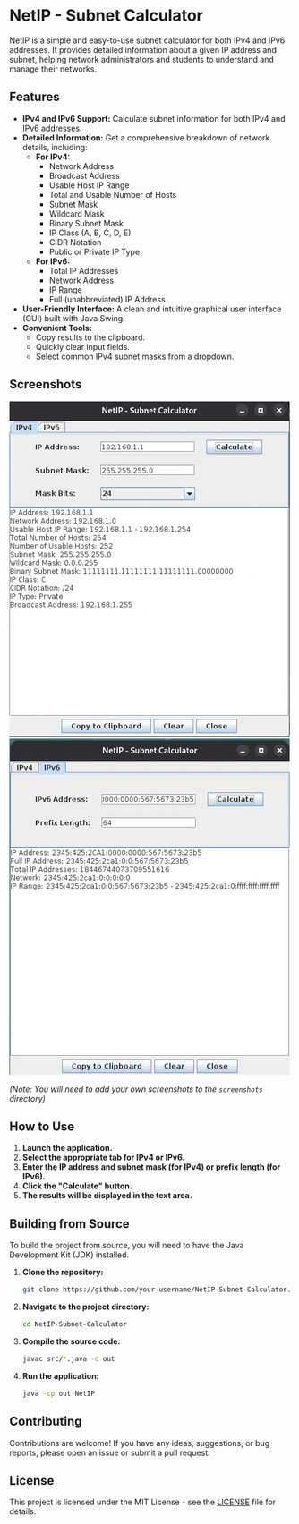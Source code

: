 # NetIP - Subnet Calculator

NetIP is a simple and easy-to-use subnet calculator for both IPv4 and IPv6 addresses. It provides detailed information about a given IP address and subnet, helping network administrators and students to understand and manage their networks.

## Features

*   **IPv4 and IPv6 Support:** Calculate subnet information for both IPv4 and IPv6 addresses.
*   **Detailed Information:** Get a comprehensive breakdown of network details, including:
    *   **For IPv4:**
        *   Network Address
        *   Broadcast Address
        *   Usable Host IP Range
        *   Total and Usable Number of Hosts
        *   Subnet Mask
        *   Wildcard Mask
        *   Binary Subnet Mask
        *   IP Class (A, B, C, D, E)
        *   CIDR Notation
        *   Public or Private IP Type
    *   **For IPv6:**
        *   Total IP Addresses
        *   Network Address
        *   IP Range
        *   Full (unabbreviated) IP Address
*   **User-Friendly Interface:** A clean and intuitive graphical user interface (GUI) built with Java Swing.
*   **Convenient Tools:**
    *   Copy results to the clipboard.
    *   Quickly clear input fields.
    *   Select common IPv4 subnet masks from a dropdown.

## Screenshots

![IPv4 Calculator](screenshots/ipv4_calculator.png)
![IPv6 Calculator](screenshots/ipv6_calculator.png)

*(Note: You will need to add your own screenshots to the `screenshots` directory)*

## How to Use

1.  **Launch the application.**
2.  **Select the appropriate tab for IPv4 or IPv6.**
3.  **Enter the IP address and subnet mask (for IPv4) or prefix length (for IPv6).**
4.  **Click the "Calculate" button.**
5.  **The results will be displayed in the text area.**

## Building from Source

To build the project from source, you will need to have the Java Development Kit (JDK) installed.

1.  **Clone the repository:**
    ```bash
    git clone https://github.com/your-username/NetIP-Subnet-Calculator.git
    ```
2.  **Navigate to the project directory:**
    ```bash
    cd NetIP-Subnet-Calculator
    ```
3.  **Compile the source code:**
    ```bash
    javac src/*.java -d out
    ```
4.  **Run the application:**
    ```bash
    java -cp out NetIP
    ```

## Contributing

Contributions are welcome! If you have any ideas, suggestions, or bug reports, please open an issue or submit a pull request.

## License

This project is licensed under the MIT License - see the [LICENSE](LICENSE) file for details.
